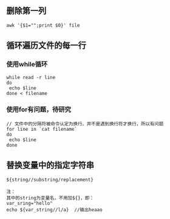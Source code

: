 ## 删除第一列
```
awk '{$1="";print $0}' file
```

## 循环遍历文件的每一行
### 使用while循环
```
while read -r line
do
 echo $line
done < filename
```
### 使用for有问题，待研究
```
// 文件中的分隔符被命令认定为换行，并不是遇到换行符才换行，所以有问题
for line in `cat filename`
do
 echo $line
done
```

## 替换变量中的指定字符串
```
${string//substring/replacement}

注：
其中的string为变量名，不用加${}，即：
var_sring="hello"
echo ${var_string//l/a}  //输出heaao
```